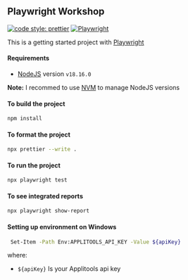 ## Playwright Workshop

[![code style: prettier](https://img.shields.io/badge/code_style-prettier-ff69b4.svg?style=flat-square)](https://github.com/prettier/prettier)
[![Playwright](https://img.shields.io/badge/playwright-reports-brightgreen.svg)](https://playwright.dev/)

This is a getting started project with [Playwright](https://playwright.dev/)

#### Requirements

- [NodeJS](https://nodejs.org/en/) version `v18.16.0`

**Note:** I recommed to use [NVM](https://github.com/nvm-sh/nvm) to manage NodeJS versions

#### To build the project

```bash
npm install
```

#### To format the project

```bash
npx prettier --write .
```

#### To run the project

```bash
npx playwright test
```

#### To see integrated reports

```bash
npx playwright show-report
```

#### Setting up environment on Windows

```bash
 Set-Item -Path Env:APPLITOOLS_API_KEY -Value ${apiKey}
```

where:

- `${apiKey}` Is your Applitools api key
